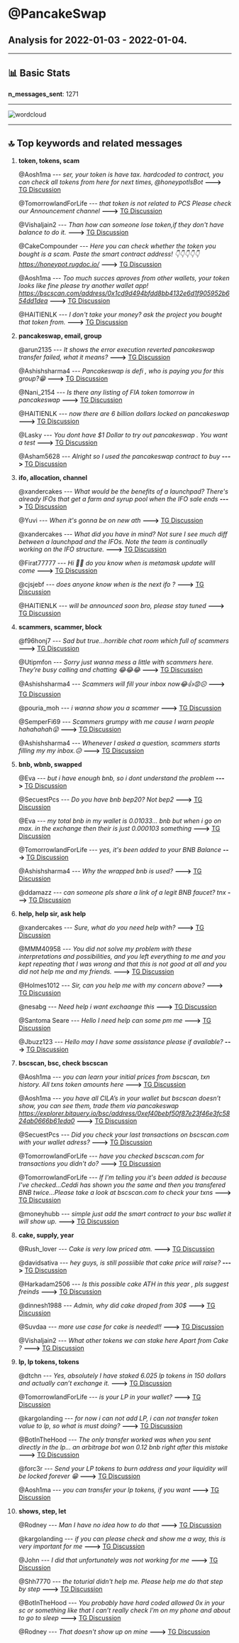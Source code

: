 # **@PancakeSwap**
 ## Analysis for **2022-01-03** - **2022-01-04**.

---

## 📊 **Basic Stats**

**n_messages_sent**: 1271

---
![wordcloud](PancakeSwap_1Days_wordcloud.png)

---


## 🔝 **Top keywords and related messages**

1. **token, tokens, scam**

    @Aosh1ma --- *ser, your token is have tax.  hardcoded to contract, you can check all tokens from here for next times, @honeypotIsBot* **--->** [TG Discussion](https://t.me/PancakeSwap/2245712)

    @TomorrowlandForLife --- *that token is not related to PCS Please check our Announcement channel* **--->** [TG Discussion](https://t.me/PancakeSwap/2246342)

    @Vishaljain2 --- *Than how can someone lose token,if they don't have balance to do it.* **--->** [TG Discussion](https://t.me/PancakeSwap/2245596)

    @CakeCompounder --- *Here you can check whether the token you bought is a scam. Paste the smart contract address! 👇👇👇👇👇   https://honeypot.rugdoc.io/* **--->** [TG Discussion](https://t.me/PancakeSwap/2243777)

    @Aosh1ma --- *Too much succes aproves from other wallets, your token looks like fine  please try another wallet app!  https://bscscan.com/address/0x1cd9d494bfdd8bb4132e6d1f905952b654dd1dea* **--->** [TG Discussion](https://t.me/PancakeSwap/2243473)

    @HAITIENLK --- *I don't take your money? ask the project you bought that token from.* **--->** [TG Discussion](https://t.me/PancakeSwap/2245539)

2. **pancakeswap, email, group**

    @arun2135 --- *It shows the error execution reverted pancakeswap transfer failed, what it means?* **--->** [TG Discussion](https://t.me/PancakeSwap/2241944)

    @Ashishsharma4 --- *Pancakeswap is defi , who is paying you for this group?😁* **--->** [TG Discussion](https://t.me/PancakeSwap/2244322)

    @Nani_2154 --- *Is there any listing of FIA token tomorrow in pancakeswap* **--->** [TG Discussion](https://t.me/PancakeSwap/2246339)

    @HAITIENLK --- *now there are 6 billion dollars locked on pancakeswap* **--->** [TG Discussion](https://t.me/PancakeSwap/2245380)

    @Lasky --- *You dont have $1 Dollar to try out pancakeswap . You want a test* **--->** [TG Discussion](https://t.me/PancakeSwap/2246061)

    @Asham5628 --- *Alright so I used the pancakeswap contract to buy* **--->** [TG Discussion](https://t.me/PancakeSwap/2245674)

3. **ifo, allocation, channel**

    @xandercakes --- *What would be the benefits of a launchpad? There's already IFOs that get a farm and syrup pool when the IFO sale ends* **--->** [TG Discussion](https://t.me/PancakeSwap/2244756)

    @Yuvi --- *When it's gonna be on new ath* **--->** [TG Discussion](https://t.me/PancakeSwap/2242394)

    @xandercakes --- *What did you have in mind? Not sure I see much diff between a launchpad and the IFOs.  Note the team is continually working on the IFO structure.* **--->** [TG Discussion](https://t.me/PancakeSwap/2244763)

    @Firat77777 --- *Hi 👋🏻 do you know when is metamask update willl come* **--->** [TG Discussion](https://t.me/PancakeSwap/2241833)

    @cjsjebf --- *does anyone know when is the next ifo ?* **--->** [TG Discussion](https://t.me/PancakeSwap/2242028)

    @HAITIENLK --- *will be announced soon bro, please stay tuned* **--->** [TG Discussion](https://t.me/PancakeSwap/2244561)

4. **scammers, scammer, block**

    @f96honj7 --- *Sad but true...horrible chat room which full of scammers* **--->** [TG Discussion](https://t.me/PancakeSwap/2246292)

    @Utipmfon --- *Sorry just wanna mess a little with scammers here. They’re busy calling and chatting 😂😂😂* **--->** [TG Discussion](https://t.me/PancakeSwap/2242500)

    @Ashishsharma4 --- *Scammers will fill your inbox now😂👍😡☹️* **--->** [TG Discussion](https://t.me/PancakeSwap/2242893)

    @pouria_moh --- *i wanna show you a scammer* **--->** [TG Discussion](https://t.me/PancakeSwap/2242634)

    @SemperFi69 --- *Scammers grumpy with me cause I warn people hahahahah😜* **--->** [TG Discussion](https://t.me/PancakeSwap/2241137)

    @Ashishsharma4 --- *Whenever I asked a question, scammers starts filling my my inbox.😥* **--->** [TG Discussion](https://t.me/PancakeSwap/2241867)

5. **bnb, wbnb, swapped**

    @Eva --- *but i have enough bnb, so i dont understand the problem* **--->** [TG Discussion](https://t.me/PancakeSwap/2242649)

    @SecuestPcs --- *Do you have bnb bep20? Not bep2* **--->** [TG Discussion](https://t.me/PancakeSwap/2242652)

    @Eva --- *my total bnb in my wallet is 0.01033... bnb but when i go on max. in the exchange then their is just 0.000103 something* **--->** [TG Discussion](https://t.me/PancakeSwap/2242780)

    @TomorrowlandForLife --- *yes, it's been added to your BNB Balance* **--->** [TG Discussion](https://t.me/PancakeSwap/2243808)

    @Ashishsharma4 --- *Why the wrapped bnb is used?* **--->** [TG Discussion](https://t.me/PancakeSwap/2244334)

    @ddamazz --- *can someone pls share a link of a legit BNB faucet? tnx* **--->** [TG Discussion](https://t.me/PancakeSwap/2241010)

6. **help, help sir, ask help**

    @xandercakes --- *Sure, what do you need help with?* **--->** [TG Discussion](https://t.me/PancakeSwap/2244784)

    @MMM40958 --- *You did not solve my problem with these interpretations and possibilities, and you left everything to me and you kept repeating that I was wrong and that this is not good at all and you did not help me and my friends.* **--->** [TG Discussion](https://t.me/PancakeSwap/2244118)

    @Holmes1012 --- *Sir, can you help me with my concern above?* **--->** [TG Discussion](https://t.me/PancakeSwap/2242906)

    @nesabg --- *Need help i want exchaange this* **--->** [TG Discussion](https://t.me/PancakeSwap/2246478)

    @Santoma Seare --- *Hello I need help can some pm me* **--->** [TG Discussion](https://t.me/PancakeSwap/2246266)

    @Jbuzz123 --- *Hello may I have some assistance please if available?* **--->** [TG Discussion](https://t.me/PancakeSwap/2244783)

7. **bscscan, bsc, check bscscan**

    @Aosh1ma --- *you can learn your initial prices from bscscan, txn history. All txns token amounts here* **--->** [TG Discussion](https://t.me/PancakeSwap/2245707)

    @Aosh1ma --- *you have all CILA’s in your wallet but bscscan doesn’t show, you can see them, trade them via pancakeswap  https://explorer.bitquery.io/bsc/address/0xef40bebf50f87e23f46e3fc5824ab0666b61eda0* **--->** [TG Discussion](https://t.me/PancakeSwap/2242880)

    @SecuestPcs --- *Did you check your last transactions  on bscscan.com with your wallet adress?* **--->** [TG Discussion](https://t.me/PancakeSwap/2246470)

    @TomorrowlandForLife --- *have you checked bscscan.com for transactions you didn't do?* **--->** [TG Discussion](https://t.me/PancakeSwap/2240875)

    @TomorrowlandForLife --- *If I'm telling you it's been added is because I've checked...Ceddi has shown you the same and then you transfered BNB twice...Please take a look at bscscan.com to check your txns* **--->** [TG Discussion](https://t.me/PancakeSwap/2243819)

    @moneyhubb --- *simple just add the smart contract to your bsc wallet it will show up.* **--->** [TG Discussion](https://t.me/PancakeSwap/2242697)

8. **cake, supply, year**

    @Rush_lover --- *Cake is very low priced atm.* **--->** [TG Discussion](https://t.me/PancakeSwap/2244957)

    @davidsativa --- *hey guys, is still possiible that cake price will raise?* **--->** [TG Discussion](https://t.me/PancakeSwap/2242406)

    @Harkadam2506 --- *Is this possible cake  ATH in this year , pls suggest freinds* **--->** [TG Discussion](https://t.me/PancakeSwap/2242378)

    @dinnesh1988 --- *Admin, why did cake droped from 30$* **--->** [TG Discussion](https://t.me/PancakeSwap/2245947)

    @Suvdaa --- *more use case for cake is needed!!* **--->** [TG Discussion](https://t.me/PancakeSwap/2243082)

    @Vishaljain2 --- *What other tokens we can stake here Apart from Cake ?* **--->** [TG Discussion](https://t.me/PancakeSwap/2243336)

9. **lp, lp tokens, tokens**

    @dtchn --- *Yes, absolutely  I have staked 6.025 lp tokens in 150 dollars and actually can’t exchange it.* **--->** [TG Discussion](https://t.me/PancakeSwap/2243562)

    @TomorrowlandForLife --- *is your LP in your wallet?* **--->** [TG Discussion](https://t.me/PancakeSwap/2243558)

    @kargolanding --- *for now i can not add LP, i can not transfer token value to lp, so what is must doing?* **--->** [TG Discussion](https://t.me/PancakeSwap/2244411)

    @BotInTheHood --- *The only transfer worked was when you sent directly in the lp… an arbitrage bot won 0.12 bnb right after this mistake* **--->** [TG Discussion](https://t.me/PancakeSwap/2244408)

    @forc3r --- *Send your LP tokens to burn address and your liquidity will be locked forever 😁* **--->** [TG Discussion](https://t.me/PancakeSwap/2243134)

    @Aosh1ma --- *you can transfer your lp tokens, if you want* **--->** [TG Discussion](https://t.me/PancakeSwap/2245209)

10. **shows, step, let**

    @Rodney --- *Man I have no idea how to do that* **--->** [TG Discussion](https://t.me/PancakeSwap/2244345)

    @kargolanding --- *if you can please check and show me a way, this is very important for me* **--->** [TG Discussion](https://t.me/PancakeSwap/2244413)

    @John --- *I did that unfortunately was not working for me* **--->** [TG Discussion](https://t.me/PancakeSwap/2241720)

    @Shh7770 --- *the toturial didn't help me. Please help me do that step by step* **--->** [TG Discussion](https://t.me/PancakeSwap/2244166)

    @BotInTheHood --- *You probably have hard coded allowed 0x in your sc or something like that I can’t really check I’m on my phone and about to go to sleep* **--->** [TG Discussion](https://t.me/PancakeSwap/2244410)

    @Rodney --- *That doesn't show up on mine* **--->** [TG Discussion](https://t.me/PancakeSwap/2244300)

